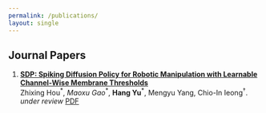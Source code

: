 ```yaml
---
permalink: /publications/
layout: single
---
```


## Journal Papers


1. **[SDP: Spiking Diffusion Policy for Robotic Manipulation with Learnable Channel-Wise Membrane Thresholds](https://arxiv.org/abs/2409.11195)**  
   Zhixing Hou<sup>\*</sup>, *Maoxu Gao*<sup>\*</sup>, **Hang Yu**<sup>\*</sup>, Mengyu Yang, Chio-In Ieong<sup>†</sup>.  
   _under review_ [PDF](https://arxiv.org/pdf/2409.11195)

